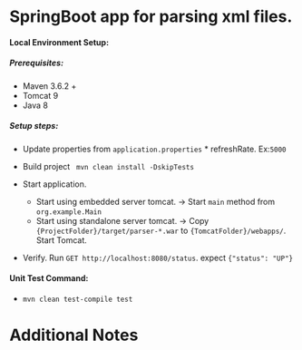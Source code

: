 # SpringBoot app for parsing xml files.

#### Local Environment Setup:
##### Prerequisites:
* Maven 3.6.2 +
* Tomcat 9
* Java 8

##### Setup steps:


* Update properties from `application.properties`
        * refreshRate. Ex:`5000`

* Build project ` mvn clean install -DskipTests`
* Start application.
    * Start using embedded server tomcat. -\> Start `main` method from `org.example.Main`
    * Start using standalone server tomcat. -\> Copy `{ProjectFolder}/target/parser-*.war` to `{TomcatFolder}/webapps/`. Start Tomcat.
* Verify. Run `GET http://localhost:8080/status`. expect `{"status": "UP"}`

#### Unit Test Command:
* `mvn clean test-compile test`

# Additional Notes